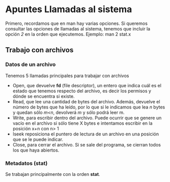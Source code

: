 # Apuntes Llamadas al sistema

Primero, recordamos que en man hay varias opciones. Si queremos consultar las opciones de llamadas al sistema, tenemos que incluir la opción *2* en la orden que ejecutemos. Ejemplo: man 2 stat.x
## Trabajo con archivos

### Datos de un archivo

Tenemos 5 llamadas principales para trabajar con archivos
* Open, que devuelve **fd** (file descriptor), un entero que indica cuál es el estado que tenemos respecto del archivo, es decir los permisos y dónde se encuentra si existe.
* Read, que lee una cantidad de bytes del archivo. Además, devuelve el número de bytes que ha leído, por lo que si le indicamos que lea *n* bytes y quedan sólo *m<n*, devolverá *m* y sólo podrá leer m.
* Write, para escribir dentro del archivo. Puede ocurrir que se genere un vacío en el archivo si sólo tiene X bytes e intentamos escribir en la posición x+n con n> 1
* lseek reposiciona el puntero de lectura de un archivo en una posición que se le puede indicar.
* Close, para cerrar el archivo. Si se sale del programa, se cierran todos los que haya abiertos.

### Metadatos (stat)

Se trabajan principalmente con la orden **stat**.
